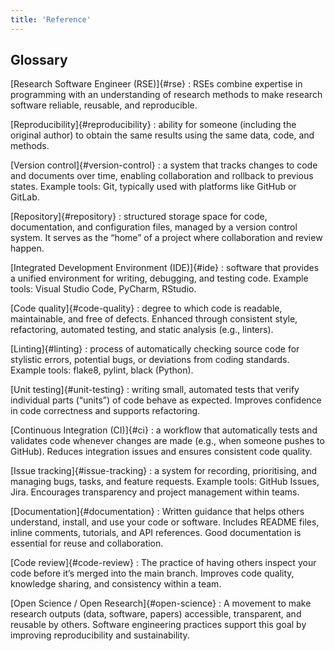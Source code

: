 ```yaml
---
title: 'Reference'
---
```


## Glossary

[Research Software Engineer (RSE)]{#rse}
: RSEs combine expertise in programming with an understanding of research methods to make research software reliable, reusable, and reproducible.

[Reproducibility]{#reproducibility}
: ability for someone (including the original author) to obtain the same results using the same data, code, and methods.

[Version control]{#version-control}
: a system that tracks changes to code and documents over time, enabling collaboration and rollback to previous states. Example tools: Git, typically used with platforms like GitHub or GitLab.

[Repository]{#repository}
: structured storage space for code, documentation, and configuration files, managed by a version control system. It serves as the “home” of a project where collaboration and review happen.

[Integrated Development Environment (IDE)]{#ide}
: software that provides a unified environment for writing, debugging, and testing code. Example tools: Visual Studio Code, PyCharm, RStudio.

[Code quality]{#code-quality}
: degree to which code is readable, maintainable, and free of defects. Enhanced through consistent style, refactoring, automated testing, and static analysis (e.g., linters).

[Linting]{#linting}
: process of automatically checking source code for stylistic errors, potential bugs, or deviations from coding standards. Example tools: flake8, pylint, black (Python).

[Unit testing]{#unit-testing}
: writing small, automated tests that verify individual parts (“units”) of code behave as expected. Improves confidence in code correctness and supports refactoring.

[Continuous Integration (CI)]{#ci}
: a workflow that automatically tests and validates code whenever changes are made (e.g., when someone pushes to GitHub). Reduces integration issues and ensures consistent code quality.

[Issue tracking]{#issue-tracking}
: a system for recording, prioritising, and managing bugs, tasks, and feature requests. Example tools: GitHub Issues, Jira. Encourages transparency and project management within teams.

[Documentation]{#documentation}
: Written guidance that helps others understand, install, and use your code or software. 
Includes README files, inline comments, tutorials, and API references. 
Good documentation is essential for reuse and collaboration.

[Code review]{#code-review}
: The practice of having others inspect your code before it’s merged into the main branch.
Improves code quality, knowledge sharing, and consistency within a team.

[Open Science / Open Research]{#open-science}
: A movement to make research outputs (data, software, papers) accessible, transparent, and reusable by others.
Software engineering practices support this goal by improving reproducibility and sustainability.
